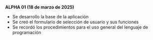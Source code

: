 **ALPHA 01 (18 de marzo de 2025)**
- Se desarrollo la base de la aplicación
- Se creó el formulario de selección de usuario y sus funciones
- Se recordó los procedimientos para el uso general del lenguaje de programación